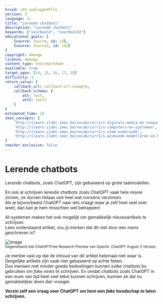 ```yaml
---
hruid: cb5_unplugged5lln
version: 3
language: nl
title: "Lerende chatbots"
description: "Lerende chatbots"
keywords: ["voorbeeld", "voorbeeld2"]
educational_goals: [
    {source: Source, id: id}, 
    {source: Source2, id: id2}
]
copyright: dwengo
licence: dwengo
content_type: text/markdown
available: true
target_ages: [14, 15, 16, 17, 18]
difficulty: 3
return_value: {
    callback_url: callback-url-example,
    callback_schema: {
        att: test,
        att2: test2
    }
}
estimated_time: 10
skos_concepts: [
    'http://ilearn.ilabt.imec.be/vocab/curr1/s-digitale-media-en-toepassingen', 
    'http://ilearn.ilabt.imec.be/vocab/curr1/s-computers-en-systemen', 
    'http://ilearn.ilabt.imec.be/vocab/curr1/s-stem-onderzoek', 
    'http://ilearn.ilabt.imec.be/vocab/curr1/s-wiskunde-modelleren-en-heuristiek'
]
teacher_exclusive: false
---
```


# Lerende chatbots

Lerende chatbots, zoals ChatGPT, zijn gebaseerd op grote taalmodellen. 

En ook al schrijven lerende chatbots zoals ChatGPT vaak hele mooie zinnen, ze durven helaas ook heel wat nonsens verzinnen. <br>
Als je bijvoorbeeld ChatGPT naar iets vraagt waar je zelf heel veel over weet, dan kan je hem misschien wel betrappen!<br>

AI-systemen maken het ook mogelijk om gemakkelijk nieuwsartikels te schrijven.<br>
Lees onderstaand artikel, zou jij merken dat dit niet door een mens geschreven is?

![image](https://github.com/dwengovzw/learning_content/assets/48352335/f8ddd920-cfba-4c2c-9300-5d06f1187aaf)<br>
<sub>Gegenereerd met ChatGPTFree Research Preview van OpenAI. ChatGPT August 3 Version.</sub>

Je merkte vast op dat de inhoud van dit artikel helemaal niet waar is. Dergelijke artikels zijn vaak niet gebaseerd op echte feiten. <br>
Dus mensen met minder goede bedoelingen kunnen zulke chatbots bv. gebruiken om *fake news* te schrijven. En omdat chatbots zoals ChatGPT in een mum van tijd heel veel tekst kunnen schrijven, kunnen ze dat nu gemakkelijker doen dan vroeger.

**Verzin zelf een vraag voor ChatGPT om hem een *fake* boodschap te laten schrijven.**
